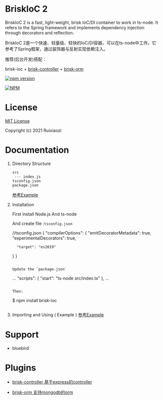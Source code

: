 # BriskIoC 2

BriskIoC 2 is a fast, light-weight, brisk IoC/DI container to work in ts-node. It refers to the Spring framework and implements dependency injection through decorators and reflection.

BriskIoC 2是一个快速、轻量级、轻快的IoC/DI容器，可以在ts-node中工作。它参考了Spring框架，通过装饰器与反射实现依赖注入。

推荐(后台开发)搭配：

brisk-ioc + [brisk-controller](https://github.com/ruixiaozi/brisk-controller) + [brisk-orm](https://github.com/ruixiaozi/brisk-orm)

[![npm version](https://badge.fury.io/js/brisk-ioc.svg)](https://badge.fury.io/js/brisk-ioc)

[![NPM](https://nodei.co/npm/brisk-ioc.png)](https://nodei.co/npm/brisk-ioc/)

# License

[MIT License](./LICENSE)

Copyright (c) 2021 Ruixiaozi

# Documentation

1. Directory Structure

   ```
   src
    --- index.js
   tsconfig.json
   package.json
   ```

   [参考Example](./example)

2. Installation

   First install Node.js And ts-node

   And create file :`tsconfig.json`

   
   //tsconfig.json
   {
     "compilerOptions": {
         "emitDecoratorMetadata": true,
         "experimentalDecorators": true,
   
         "target": "es2019"
     }
   }
   ```

   Update the `package.json`

   ```
   ...
   "scripts": {
       "start": "ts-node src/index.ts"
     },
   ...
   ```

   Then:

   ```
   $ npm install brisk-ioc
   ```

3. Importing and Using ( Example )
  [参考Example](./example)
   

# Support

+ bluebird

# Plugins

+ [brisk-controller 基于express的controller](https://github.com/ruixiaozi/brisk-controller)

+ [brisk-orm 支持mongodb的orm](https://github.com/ruixiaozi/brisk-orm)

  

